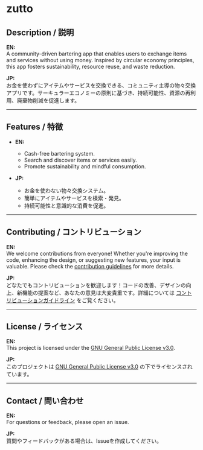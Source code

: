 # zutto

## Description / 説明
**EN:**  
A community-driven bartering app that enables users to exchange items and services without using money. Inspired by circular economy principles, this app fosters sustainability, resource reuse, and waste reduction.

**JP:**  
お金を使わずにアイテムやサービスを交換できる、コミュニティ主導の物々交換アプリです。サーキュラーエコノミーの原則に基づき、持続可能性、資源の再利用、廃棄物削減を促進します。

---

## Features / 特徴
- **EN:**  
  - Cash-free bartering system.  
  - Search and discover items or services easily.  
  - Promote sustainability and mindful consumption.  

- **JP:**  
  - お金を使わない物々交換システム。  
  - 簡単にアイテムやサービスを検索・発見。  
  - 持続可能性と意識的な消費を促進。  

---

## Contributing / コントリビューション
**EN:**  
We welcome contributions from everyone! Whether you're improving the code, enhancing the design, or suggesting new features, your input is valuable. Please check the [contribution guidelines](CONTRIBUTING.md) for more details.

**JP:**  
どなたでもコントリビューションを歓迎します！コードの改善、デザインの向上、新機能の提案など、あなたの意見は大変貴重です。詳細については [コントリビューションガイドライン](CONTRIBUTING.md) をご覧ください。

---

## License / ライセンス
**EN:**  
This project is licensed under the [GNU General Public License v3.0](https://www.gnu.org/licenses/gpl-3.0.en.html).  

**JP:**  
このプロジェクトは [GNU General Public License v3.0](https://www.gnu.org/licenses/gpl-3.0.ja.html) の下でライセンスされています。

---

## Contact / 問い合わせ
**EN:**  
For questions or feedback, please open an issue.

**JP:**  
質問やフィードバックがある場合は、Issueを作成してください。
